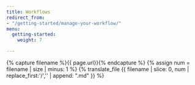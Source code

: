 ```yaml
---
title: Workflows
redirect_from:
- "/getting-started/manage-your-workflow/"
menu:
  getting-started:
    weight: 7

---
```

{% capture filename %}{{ page.url}}{% endcapture %}
{% assign num = filename | size | minus: 1 %}
{% translate_file {{ filename | slice: 0, num | replace_first:'/','' | append: ".md" }} %}
